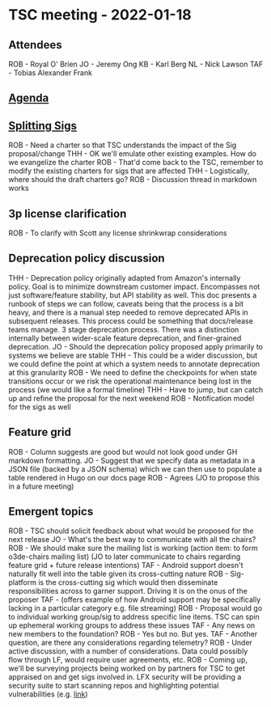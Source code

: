 # TSC meeting - 2022-01-18

## Attendees

ROB - Royal O' Brien
JO - Jeremy Ong
KB - Karl Berg
NL - Nick Lawson
TAF - Tobias Alexander Frank

## [Agenda](https://github.com/o3de/tsc/issues/9)

## [Splitting Sigs](https://github.com/o3de/tsc/issues/9#issuecomment-1015517476)

ROB - Need a charter so that TSC understands the impact of the Sig proposal/change
THH - OK we'll emulate other existing examples. How do we evangelize the charter
ROB - That'd come back to the TSC, remember to modify the existing charters for sigs that are affected
THH - Logistically, where should the draft charters go?
ROB - Discussion thread in markdown works

## 3p license clarification

ROB - To clarify with Scott any license shrinkwrap considerations

## Deprecation policy discussion

THH - Deprecation policy originally adapted from Amazon's internally policy. Goal is to minimize downstream customer impact. Encompasses not just software/feature stability, but API stability as well. This doc presents a runbook of steps we can follow, caveats being that the process is a bit heavy, and there is a manual step needed to remove deprecated APIs in subsequent releases. This process could be something that docs/release teams manage. 3 stage deprecation process. There was a distinction internally between wider-scale feature deprecation, and finer-grained deprecation.
JO - Should the deprecation policy proposed apply primarily to systems we believe are stable
THH - This could be a wider discussion, but we could define the point at which a system needs to annotate deprecation at this granularity
ROB - We need to define the checkpoints for when state transitions occur or we risk the operational maintenance being lost in the process (we would like a formal timeline)
THH - Have to jump, but can catch up and refine the proposal for the next weekend
ROB - Notification model for the sigs as well

## Feature grid

ROB - Column suggests are good but would not look good under GH markdown formatting.
JO - Suggest that we specify data as metadata in a JSON file (backed by a JSON schema) which we can then use to populate a table rendered in Hugo on our docs page
ROB - Agrees
(JO to propose this in a future meeting)

## Emergent topics

ROB - TSC should solicit feedback about what would be proposed for the next release
JO - What's the best way to communicate with all the chairs?
ROB - We should make sure the mailing list is working (action item: to form o3de-chairs mailing list)
(JO to later communicate to chairs regarding feature grid + future release intentions)
TAF - Android support doesn't naturally fit well into the table given its cross-cutting nature
ROB - Sig-platform is the cross-cutting sig which would then disseminate responsibilities across to garner support. Driving it is on the onus of the proposer
TAF - (offers example of how Android support may be specifically lacking in a particular category e.g. file streaming)
ROB - Proposal would go to individual working group/sig to address specific line items. TSC can spin up ephemeral working groups to address these issues
TAF - Any news on new members to the foundation?
ROB - Yes but no. But yes.
TAF - Another question, are there any considerations regarding telemetry?
ROB - Under active discussion, with a number of considerations. Data could possibly flow through LF, would require user agreements, etc.
ROB - Coming up, we'll be surveying projects being worked on by partners for TSC to get appraised on and get sigs involved in. LFX security will be providing a security suite to start scanning repos and highlighting potential vulnerabilities (e.g. [link](https://security.lfx.linuxfoundation.org/#/a09410000182dD2AAI/foundation-details))
